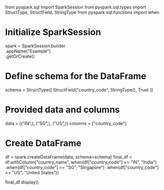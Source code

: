 from pyspark.sql import SparkSession
from pyspark.sql.types import StructType, StructField, StringType
from pyspark.sql.functions import when

# Initialize SparkSession
spark = SparkSession.builder \
    .appName("Example") \
    .getOrCreate()

# Define schema for the DataFrame
schema = StructType([
    StructField("country_code", StringType(), True)
])

# Provided data and columns
data = [("IN",), ("SG",), ("US",)]
columns = ["country_code"]

# Create DataFrame
df = spark.createDataFrame(data, schema=schema)
final_df = df.withColumn("country_name",
                         when(df["country_code"] == "IN", "India")
                         .when(df["country_code"] == "SG", "Singapore")
                         .when(df["country_code"] == "US", "United States"))
                       
                       
final_df.display()
